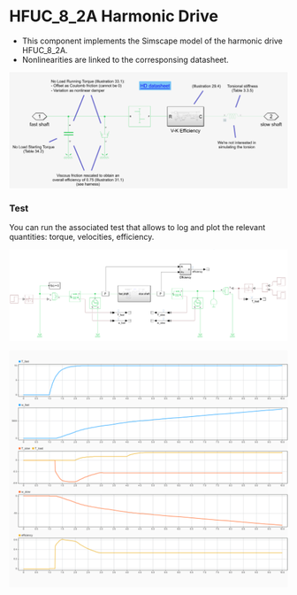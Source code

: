 HFUC_8_2A Harmonic Drive
========================

- This component implements the Simscape model of the harmonic drive HFUC_8_2A.
- Nonlinearities are linked to the corresponsing datasheet.

![model](./assets/model.png)

### Test
You can run the associated test that allows to log and plot the relevant quantities: torque, velocities, efficiency.

![test](./assets/test.png)

![results](./assets/results.png)
